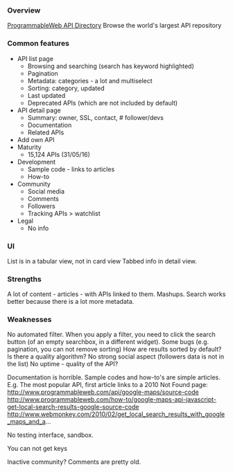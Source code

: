### Overview
[ProgrammableWeb API Directory](http://www.programmableweb.com/apis/directory)
Browse the world's largest API repository


### Common features
- API list page
    - Browsing and searching (search has keyword highlighted)
    - Pagination
    - Metadata: categories - a lot and multiselect
    - Sorting: category, updated
    - Last updated
    - Deprecated APIs (which are not included by default)
- API detail page
    - Summary: owner, SSL, contact, # follower/devs
    - Documentation
    - Related APIs
- Add own API
- Maturity
    - 15,124 APIs (31/05/16)
- Development
    - Sample code - links to articles
    - How-to
- Community
    - Social media
    - Comments
    - Followers
    - Tracking APIs > watchlist
- Legal
    - No info 

### UI
List is in a tabular view, not in card view
Tabbed info in detail view.

### Strengths
A lot of content - articles - with APIs linked to them.
Mashups.
Search works better because there is a lot more metadata.

### Weaknesses
No automated filter. When you apply a filter, you need to click the search button (of an empty searchbox, in a different widget).
Some bugs (e.g. pagination, you can not remove sorting)
How are results sorted by default? Is there a quality algorithm?
No strong social aspect (followers data is not in the list)
No uptime - quality of the API?

Documentation is horrible. Sample codes and how-to's are simple articles.
E.g. The most popular API, first article links to a 2010 Not Found page:
http://www.programmableweb.com/api/google-maps/source-code
http://www.programmableweb.com/how-to/google-maps-api-javascript-get-local-search-results-google-source-code
http://www.webmonkey.com/2010/02/get_local_search_results_with_google_maps_and_a...

No testing interface, sandbox.

You can not get keys

Inactive community? Comments are pretty old.
